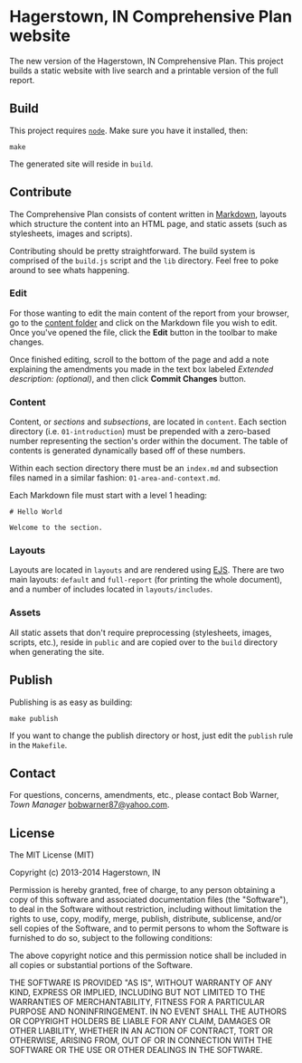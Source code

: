# Hagerstown, IN Comprehensive Plan website

The new version of the Hagerstown, IN Comprehensive Plan. This project builds
a static website with live search and a printable version of the full report.

## Build

This project requires [`node`](http://nodejs.org/). Make sure you have it
installed, then:

    make

The generated site will reside in `build`.

## Contribute

The Comprehensive Plan consists of content written in
[Markdown](http://daringfireball.net/projects/markdown/), layouts which
structure the content into an HTML page, and static assets (such as stylesheets,
images and scripts).

Contributing should be pretty straightforward. The build system is comprised of
the `build.js` script and the `lib` directory. Feel free to poke around to see
whats happening.

### Edit

For those wanting to edit the main content of the report from your browser, go
to the [content folder][content] and click on the Markdown file you wish to
edit. Once you've opened the file, click the **Edit** button in the toolbar to
make changes.

Once finished editing, scroll to the bottom of the page and add a note
explaining the amendments you made in the text box labeled *Extended
description: (optional)*, and then click **Commit Changes** button.

[content]: https://github.com/hagerstown/comprehensive-plan/tree/master/content

### Content

Content, or *sections* and *subsections*, are located in `content`. Each section
directory (i.e. `01-introduction`) must be prepended with a zero-based number
representing the section's order within the document. The table of contents is
generated dynamically based off of these numbers.

Within each section directory there must be an `index.md` and subsection files
named in a similar fashion: `01-area-and-context.md`.

Each Markdown file must start with a level 1 heading:

    # Hello World

    Welcome to the section.

### Layouts

Layouts are located in `layouts` and are rendered using
[EJS](https://github.com/visionmedia/ejs). There are two main layouts: `default`
and `full-report` (for printing the whole document), and a number of includes
located in `layouts/includes`.

### Assets

All static assets that don't require preprocessing (stylesheets, images,
scripts, etc.), reside in `public` and are copied over to the `build` directory
when generating the site.

## Publish

Publishing is as easy as building:

    make publish

If you want to change the publish directory or host, just edit the `publish`
rule in the `Makefile`.

## Contact

For questions, concerns, amendments, etc., please contact Bob Warner,
*Town Manager* <bobwarner87@yahoo.com>.

## License

The MIT License (MIT)

Copyright (c) 2013-2014 Hagerstown, IN

Permission is hereby granted, free of charge, to any person obtaining a copy of
this software and associated documentation files (the "Software"), to deal in
the Software without restriction, including without limitation the rights to
use, copy, modify, merge, publish, distribute, sublicense, and/or sell copies of
the Software, and to permit persons to whom the Software is furnished to do so,
subject to the following conditions:

The above copyright notice and this permission notice shall be included in all
copies or substantial portions of the Software.

THE SOFTWARE IS PROVIDED "AS IS", WITHOUT WARRANTY OF ANY KIND, EXPRESS OR
IMPLIED, INCLUDING BUT NOT LIMITED TO THE WARRANTIES OF MERCHANTABILITY, FITNESS
FOR A PARTICULAR PURPOSE AND NONINFRINGEMENT. IN NO EVENT SHALL THE AUTHORS OR
COPYRIGHT HOLDERS BE LIABLE FOR ANY CLAIM, DAMAGES OR OTHER LIABILITY, WHETHER
IN AN ACTION OF CONTRACT, TORT OR OTHERWISE, ARISING FROM, OUT OF OR IN
CONNECTION WITH THE SOFTWARE OR THE USE OR OTHER DEALINGS IN THE SOFTWARE.


